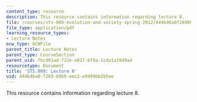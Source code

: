 ```yaml
---
content_type: resource
description: This resource contains information regarding lecture 8.
file: /courses/sts-009-evolution-and-society-spring-2012/444b46a0f26960b6eec2e9499bb2b5ee_MITSTS_009S12_lec8.pdf
file_type: application/pdf
learning_resource_types:
- Lecture Notes
ocw_type: OCWFile
parent_title: Lecture Notes
parent_type: CourseSection
parent_uid: fbcd01ad-f22e-e817-bf9a-1cda1a19d9ad
resourcetype: Document
title: 'STS.009: Lecture 8'
uid: 444b46a0-f269-60b6-eec2-e9499bb2b5ee
---
```

This resource contains information regarding lecture 8.

